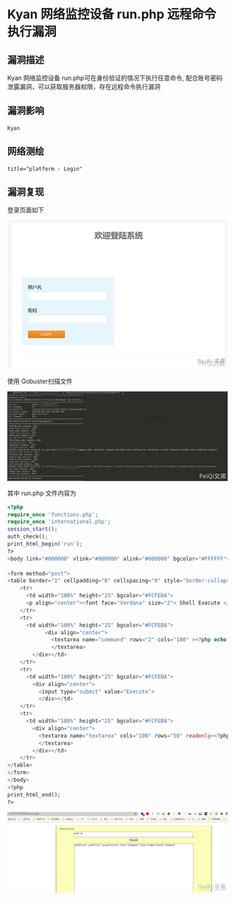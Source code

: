 # Kyan 网络监控设备 run.php 远程命令执行漏洞

## 漏洞描述

Kyan 网络监控设备 run.php可在身份验证的情况下执行任意命令, 配合账号密码泄露漏洞，可以获取服务器权限，存在远程命令执行漏洞

## 漏洞影响

```
Kyan
```

## 网络测绘

```
title="platform - Login"
```

## 漏洞复现

登录页面如下

![](images/202202140928343.png)

使用 Gobuster扫描文件

![](images/202202140928616.png)

其中 run.php 文件内容为

```php
<?php 
require_once 'functions.php';
require_once 'international.php';
session_start();
auth_check();
print_html_begin('run');
?>
<body link="#000000" vlink="#000000" alink="#000000" bgcolor="#FFFFFF">

<form method="post">
<table border="1" cellpadding="0" cellspacing="0" style="border-collapse: collapse" width="100%" id="AutoNumber1" height="25" bordercolor="#000000">
    <tr>
      <td width="100%" height="25" bgcolor="#FCFEBA">
      <p align="center"><font face="Verdana" size="2"> Shell Execute </font></td>
    </tr>
    <tr>
      <td width="100%" height="25" bgcolor="#FCFEBA">
            <div align="center">
              <textarea name="command" rows="2" cols="100" ><?php echo $_POST['command']; ?>
              </textarea> 
        </div></td>
    </tr>
    <tr>
      <td width="100%" height="25" bgcolor="#FCFEBA">
        <div align="center">
          <input type="submit" value="Execute">
          </div></td>
    </tr>
    <tr>
      <td width="100%" height="25" bgcolor="#FCFEBA">
        <div align="center">
          <textarea name="textarea" cols="100" rows="50" readonly><?php @$output = system(trim($_POST['command'])); ?>
          </textarea>
        </div></td>
    </tr>
</table>
</form>
</body> 
<?php
print_html_end(); 
?>
```

![](images/202202140928998.png)